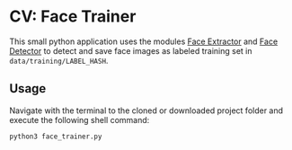 # CV: Face Trainer

This small python application uses the modules [Face Extractor]() and [Face Detector]() to detect and save face images as labeled training set in `data/training/LABEL_HASH`.

## Usage

Navigate with the terminal to the cloned or downloaded project folder and execute the following shell command:

```
python3 face_trainer.py
```
